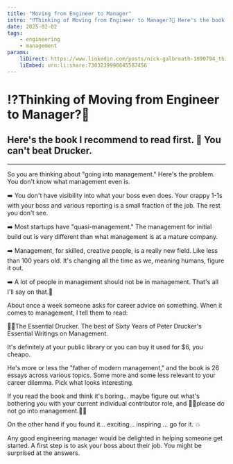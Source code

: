 ```yaml
---
title: "Moving from Engineer to Manager"
intro: "⁉️Thinking of Moving from Engineer to Manager?🙋 Here's the book I recommend to read first. 📖 You can't beat Drucker."
date: 2025-02-02
tags: 
    - engineering
    - management
params:
    liDirect: https://www.linkedin.com/posts/nick-galbreath-1890794_thinking-of-moving-from-engineer-to-manager-activity-7303239993487986688-UsK2
    liEmbed: urn:li:share:7303239990845587456 
---
```

# ⁉️Thinking of Moving from Engineer to Manager?🙋
## Here's the book I recommend to read first. 📖 You can't beat Drucker.

---
So you are thinking about "going into management." Here's the problem. You don't know what management even is.

➡️  You don't have visibility into what your boss even does. Your crappy 1-1s with your boss and various reporting is a small fraction of the job. The rest you don't see. 

➡️  Most startups have "quasi-management." The management for initial build out is very different than what management is at a mature company.

➡️  Management, for skilled, creative people, is a really new field. Like less than 100 years old. It's changing all the time as we, meaning humans, figure it out.

➡️  A lot of people in management should not be in management. That's all I'll say on that.🥺

About once a week someone asks for career advice on something. When it comes to management, I tell them to read:

👀📕The Essential Drucker. The best of Sixty Years of Peter Drucker's Essential Writings on Management.

It's definitely at your public library or you can buy it used for $6, you cheapo.

He's more or less the "father of modern management," and the book is 26 essays across various topics. Some more and some less relevant to your career dilemma. Pick what looks interesting.

If you read the book and think it's boring... maybe figure out what's bothering you with your current individual contributor role, and 🙏🏽please do not go into management.🙏🏽

On the other hand if you found it... exciting... inspiring ... go for it. 💥

Any good engineering manager would be delighted in helping someone get started. A first step is to ask your boss about their job. You might be surprised at the answers.
